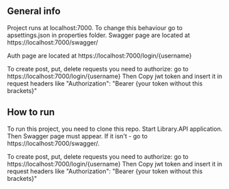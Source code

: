 <h2> General info </h2>

<p> Project runs at localhost:7000. To change this behaviour go to apsettings.json in properties folder. Swagger page are located at https://localhost:7000/swagger/</p>

<p> Auth page are located at https://localhost:7000/login/{username} </p>

<p> To create post, put, delete requests you need to authorize: go to https://localhost:7000/login/{username} Then Copy jwt token and insert it in request headers like "Authorization": "Bearer {your token without this brackets}" </p>



<h2> How to run </h2>

<p> To run this project, you need to clone this repo. Start Library.API application. Then Swagger page must appear. If it isn't - go to https://localhost:7000/swagger/. </p>

<p> To create post, put, delete requests you need to authorize: go to https://localhost:7000/login/{username} Then Copy jwt token and insert it in request headers like "Authorization": "Bearer {your token without this brackets}" </p>